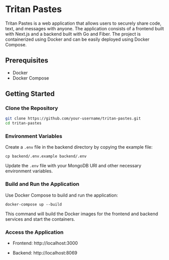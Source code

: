 # Tritan Pastes

Tritan Pastes is a web application that allows users to securely share code, text, and messages with anyone. The application consists of a frontend built with Next.js and a backend built with Go and Fiber. The project is containerized using Docker and can be easily deployed using Docker Compose.

## Prerequisites

- Docker
- Docker Compose

## Getting Started

### Clone the Repository

```sh
git clone https://github.com/your-username/tritan-pastes.git
cd tritan-pastes
```

### Environment Variables

Create a `.env` file in the backend directory by copying the example file:

`cp backend/.env.example backend/.env`

Update the `.env` file with your MongoDB URI and other necessary environment variables.

### Build and Run the Application

Use Docker Compose to build and run the application:

`docker-compose up --build`

This command will build the Docker images for the frontend and backend services and start the containers.

### Access the Application

- Frontend: http://localhost:3000

- Backend: http://localhost:8069
